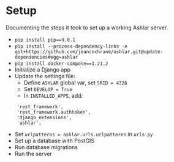 # Setup

Documenting the steps it took to set up a working Ashlar server.

- `pip install pip==9.0.1`
- `pip install --process-dependency-links -e git+https://github.com/jeancochrane/ashlar.git@update-dependencies#egg=ashlar`
- `pip install docker-compose==1.21.2`
- Initialize a Django app
- Update the settings file:
    - Define `ASHLAR` global var, set `SRID = 4326`
    - Set `DEVELOP = True`
    - In `INSTALLED_APPS`, add:

```
    'rest_framework',
    'rest_framework.authtoken',
    'django_extensions',
    'ashlar',
```
    
- Set `urlpatterns = ashlar.urls.urlpatterns` in `urls.py`
- Set up a database with PostGIS
- Run database migrations
- Run the server

